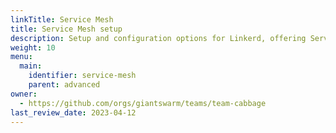 ```yaml
---
linkTitle: Service Mesh
title: Service Mesh setup
description: Setup and configuration options for Linkerd, offering Service Mesh capabilities to your users.
weight: 10
menu:
  main:
    identifier: service-mesh
    parent: advanced
owner:
  - https://github.com/orgs/giantswarm/teams/team-cabbage
last_review_date: 2023-04-12
---
```

